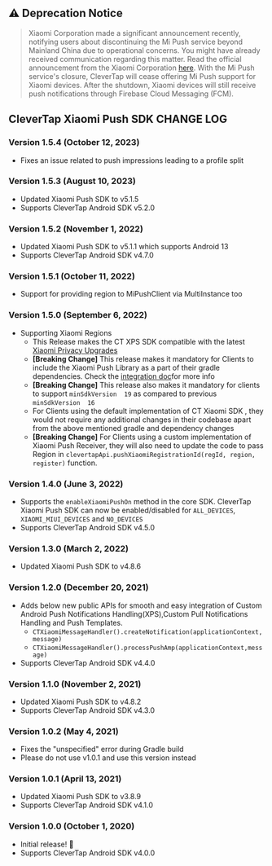 ## ⚠️ Deprecation Notice
> Xiaomi Corporation made a significant announcement recently, notifying users about discontinuing the Mi Push service beyond Mainland China due to operational concerns. You might have already received communication regarding this matter.
Read the official announcement from the Xiaomi Corporation [here](https://dev.mi.com/distribute/doc/details?pId=1555).
With the Mi Push service's closure, CleverTap will cease offering Mi Push support for Xiaomi devices. After the shutdown, Xiaomi devices will still receive push notifications through Firebase Cloud Messaging (FCM).

## CleverTap Xiaomi Push SDK CHANGE LOG

### Version 1.5.4 (October 12, 2023)
* Fixes an issue related to push impressions leading to a profile split

### Version 1.5.3 (August 10, 2023)
* Updated Xiaomi Push SDK to v5.1.5
* Supports CleverTap Android SDK v5.2.0

### Version 1.5.2 (November 1, 2022)
* Updated Xiaomi Push SDK to v5.1.1 which supports Android 13
* Supports CleverTap Android SDK v4.7.0

### Version 1.5.1 (October 11, 2022)
* Support for providing region to MiPushClient via MultiInstance too

### Version 1.5.0 (September 6, 2022)
* Supporting Xiaomi Regions
  * This Release makes the CT XPS SDK compatible with the latest [Xiaomi Privacy Upgrades](https://dev.mi.com/console/doc/detail?pId=2761)
  * **[Breaking Change]** This release makes it mandatory for Clients to include the Xiaomi Push Library as a part of their gradle dependencies. Check the [integration doc](https://github.com/CleverTap/clevertap-android-sdk/blob/master/docs/CTXIAOMIPUSH.md)for more info
  * **[Breaking Change]**  This release also makes it mandatory for clients to support  `minSdkVersion  19` as compared to previous  `minSdkVersion  16`
  * For Clients using the default implementation of CT Xiaomi SDK , they would not require any additional changes  in their codebase apart from  the above mentioned gradle and dependency changes
  * **[Breaking Change]** For Clients using a custom implementation of Xiaomi Push Receiver, they will also need to update the code to pass Region in `clevertapApi.pushXiaomiRegistrationId(regId, region, register)` function.

### Version 1.4.0 (June 3, 2022)
* Supports the `enableXiaomiPushOn` method in the core SDK. CleverTap Xiaomi Push SDK can now be enabled/disabled for `ALL_DEVICES`, `XIAOMI_MIUI_DEVICES` and `NO_DEVICES`
* Supports CleverTap Android SDK v4.5.0

### Version 1.3.0 (March 2, 2022)
* Updated Xiaomi Push SDK to v4.8.6

### Version 1.2.0 (December 20, 2021)
* Adds below new public APIs for smooth and easy integration of Custom Android Push Notifications Handling(XPS),Custom Pull Notifications Handling and Push Templates.
  * `CTXiaomiMessageHandler().createNotification(applicationContext,message)`
  * `CTXiaomiMessageHandler().processPushAmp(applicationContext,message)`
* Supports CleverTap Android SDK v4.4.0

### Version 1.1.0 (November 2, 2021)
* Updated Xiaomi Push SDK to v4.8.2
* Supports CleverTap Android SDK v4.3.0

### Version 1.0.2 (May 4, 2021)
* Fixes the "unspecified" error during Gradle build
* Please do not use v1.0.1 and use this version instead

### Version 1.0.1 (April 13, 2021)
* Updated Xiaomi Push SDK to v3.8.9
* Supports CleverTap Android SDK v4.1.0

### Version 1.0.0 (October 1, 2020)
* Initial release! 🎉
* Supports CleverTap Android SDK v4.0.0